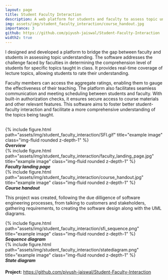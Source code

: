 ```yaml
---
layout: page
title: Student Faculty Interaction
description: A web platform for students and faculty to assess topic understanding in real-time, enhancing teaching effectiveness through aggregate ratings and secure access to course materials while promoting better interaction.
img: assets/img/student_faculty_interaction/course_handout.jpg
importance: 3
github: https://github.com/piyush-jaiswal/Student-Faculty-Interaction
width2: true
---
```


I designed and developed a platform to bridge the gap between faculty and students in assessing topic understanding. The software addresses the challenge faced by faculties in determining the comprehension level of students for specific topics taught in class. It provides real-time coverage of lecture topics, allowing students to rate their understanding. 

Faculty members can access the aggregate ratings, enabling them to gauge the effectiveness of their teaching. The platform also facilitates seamless communication and meeting scheduling between students and faculty. With built-in authorization checks, it ensures secure access to course materials and other relevant features. This software aims to foster better student-faculty interaction and facilitate a more comprehensive understanding of the topics being taught.

<div style="margin-top: 6%;"></div>

<div class="row">
    <div class="col-sm mt-3 mt-md-0">
        {% include figure.html path="assets/img/student_faculty_interaction/SFI.gif" title="example image" class="img-fluid rounded z-depth-1" %}
    </div>
</div>
<div class="caption">
    <b><i>Overview</i></b>
</div>

<div class="row">
    <div class="col-sm mt-3 mt-md-0">
        {% include figure.html path="assets/img/student_faculty_interaction/faculty_landing_page.jpg" title="example image" class="img-fluid rounded z-depth-1" %}
    </div>
</div>
<div class="caption">
    <b><i>Faculty landing page</i></b>
</div>

<div class="row">
    <div class="col-sm mt-3 mt-md-0">
        {% include figure.html path="assets/img/student_faculty_interaction/course_handout.jpg" title="example image" class="img-fluid rounded z-depth-1" %}
    </div>
</div>
<div class="caption">
    <b><i>Course handout</i></b>
</div>

This project was created, following the due dilligence of software engineering processes, from talking to customers and stakeholders, gathering requirements, to creating the software design along with the UML diagrams.

<div class="row">
    <div class="col-sm mt-3 mt-md-0">
        {% include figure.html path="assets/img/student_faculty_interaction/sfi_sequence.png" title="example image" class="img-fluid rounded z-depth-1" %}
    </div>
</div>
<div class="caption">
    <b><i>Sequence diagram</i></b>
</div>


<div class="row">
    <div class="col-sm mt-3 mt-md-0">
        {% include figure.html path="assets/img/student_faculty_interaction/statediagram.png" title="example image" class="img-fluid rounded z-depth-1" %}
    </div>
</div>
<div class="caption">
    <b><i>State diagram</i></b>
</div>


<div style="margin-top: 4%;">
    <b>Project:</b> <a target="_blank" href="https://github.com/piyush-jaiswal/Student-Faculty-Interaction">https://github.com/piyush-jaiswal/Student-Faculty-Interaction</a>
</div>
